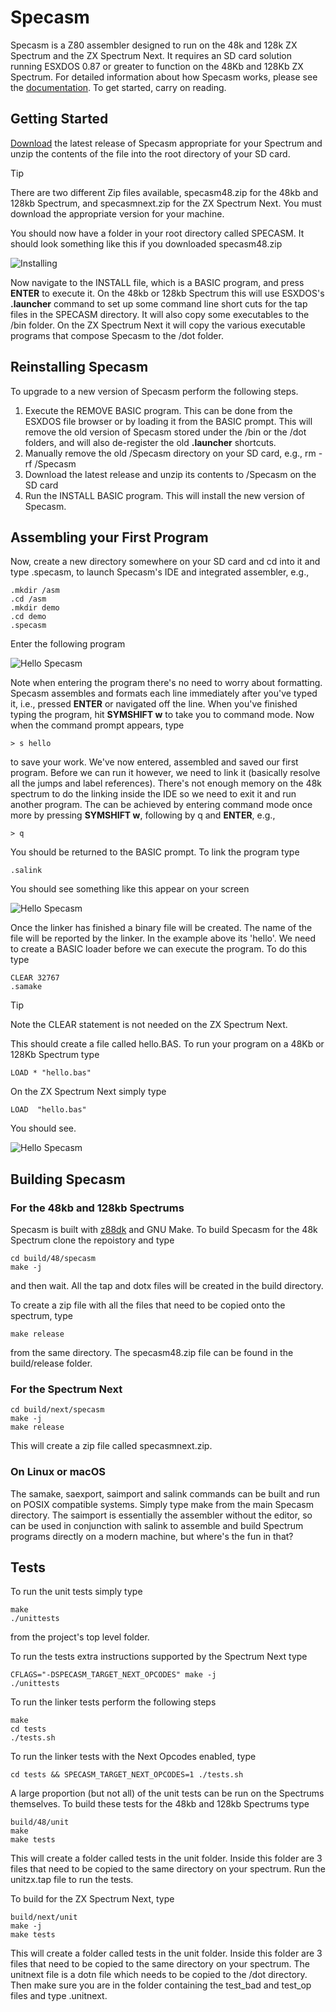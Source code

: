 # Specasm

Specasm is a Z80 assembler designed to run on the 48k and 128k ZX Spectrum and the ZX Spectrum Next.  It requires an SD card solution running ESXDOS 0.87 or greater to function on the 48Kb and 128Kb ZX Spectrum.  For detailed information about how Specasm works, please see the [documentation](https://github.com/markdryan/specasm/blob/master/docs/specasm.md).  To get started, carry on reading.

## Getting Started

[Download](https://github.com/markdryan/specasm/releases) the latest release of Specasm appropriate for your Spectrum and unzip the contents of the file into the root directory of your SD card.

> [!TIP]
> There are two different Zip files available, specasm48.zip for the 48kb and 128kb Spectrum, and specasmnext.zip for the ZX Spectrum Next.  You must download the appropriate version for your machine.

You should now have a folder in your root directory called SPECASM.  It should look something like this if you downloaded specasm48.zip

![Installing](/docs/install.png)

Now navigate to the INSTALL file, which is a BASIC program, and press **ENTER** to execute it.  On the 48kb or 128kb Spectrum this will use ESXDOS's **.launcher** command to set up some command line short cuts for the tap files in the SPECASM directory.  It will also copy some executables to the /bin folder.  On the ZX Spectrum Next it will copy the various executable programs that compose Specasm to the /dot folder.

## Reinstalling Specasm

To upgrade to a new version of Specasm perform the following steps.

1. Execute the REMOVE BASIC program.  This can be done from the ESXDOS file browser or by loading it from the BASIC prompt.  This will remove the old version of Specasm stored under the /bin or the /dot folders, and will also de-register the old **.launcher** shortcuts.
2. Manually remove the old /Specasm directory on your SD card, e.g., rm -rf /Specasm
3. Download the latest release and unzip its contents to /Specasm on the SD card
4. Run the INSTALL BASIC program.  This will install the new version of Specasm.

## Assembling your First Program

Now, create a new directory somewhere on your SD card and cd into it and type .specasm, to launch Specasm's IDE and integrated assembler, e.g.,


```
.mkdir /asm
.cd /asm
.mkdir demo
.cd demo
.specasm
```

Enter the following program

![Hello Specasm](/docs/specasm.png)

Note when entering the program there's no need to worry about formatting.  Specasm assembles and formats each line immediately after you've typed it, i.e., pressed **ENTER** or navigated off the line.  When you've finished typing the program, hit **SYMSHIFT w** to take you to command mode.  Now when the command prompt appears, type

```
> s hello
```

to save your work.  We've now entered, assembled and saved our first program.  Before we can run it however, we need to link it (basically resolve all the jumps and label references).  There's not enough memory on the 48k spectrum to do the linking inside the IDE so we need to exit it and run another program.  The can be achieved by entering command mode once more by pressing **SYMSHIFT w**, following by q and **ENTER**, e.g.,

```
> q
```

You should be returned to the BASIC prompt.  To link the program type

```
.salink
```

You should see something like this appear on your screen

![Hello Specasm](/docs/salink.png)

Once the linker has finished a binary file will be created.  The name of the file will be reported by the linker.  In the example above its 'hello'.  We need to create a BASIC loader before we can execute the program.  To do this type

```
CLEAR 32767
.samake
```

> [!TIP]
> Note the CLEAR statement is not needed on the ZX Spectrum Next.

This should create a file called hello.BAS.  To run your program on a 48Kb or 128Kb Spectrum type

```
LOAD * "hello.bas"
```

On the ZX Spectrum Next simply type

```
LOAD  "hello.bas"
```

You should see.

![Hello Specasm](/docs/hello.png)

## Building Specasm

### For the 48kb and 128kb Spectrums

Specasm is built with [z88dk](https://github.com/z88dk/z88dk) and GNU Make.  To build Specasm for the 48k Spectrum clone the repoistory and type

```
cd build/48/specasm
make -j
```

and then wait.   All the tap and dotx files will be created in the build directory.

To create a zip file with all the files that need to be copied onto the spectrum, type

```
make release
```

from the same directory.  The specasm48.zip file can be found in the build/release folder.

### For the Spectrum Next

```
cd build/next/specasm
make -j
make release
```

This will create a zip file called specasmnext.zip.

### On Linux or macOS

The samake, saexport, saimport and salink commands can be built and run on POSIX compatible systems.  Simply type make from the main Specasm directory.  The saimport is essentially the assembler without the editor, so can be used in conjunction with salink to assemble and build Spectrum programs directly on a modern machine, but where's the fun in that?

## Tests

To run the unit tests simply type

```
make
./unittests
```

from the project's top level folder.

To run the tests extra instructions supported by the Spectrum Next type

```
CFLAGS="-DSPECASM_TARGET_NEXT_OPCODES" make -j
./unittests
```

To run the linker tests perform the following steps

```
make
cd tests
./tests.sh
```

To run the linker tests with the Next Opcodes enabled, type

```
cd tests && SPECASM_TARGET_NEXT_OPCODES=1 ./tests.sh
```

A large proportion (but not all) of the unit tests can be run on the Spectrums themselves.  To build these tests for the 48kb and 128kb Spectrums type

```
build/48/unit
make
make tests
```

This will create a folder called tests in the unit folder.  Inside this folder are 3 files that need to be copied to the same directory on your spectrum.  Run the unitzx.tap file to run the tests.

To build for the ZX Spectrum Next, type

```
build/next/unit
make -j
make tests
```

This will create a folder called tests in the unit folder.  Inside this folder are 3 files that need to be copied to the same directory on your spectrum.  The unitnext file is a dotn file which needs to be copied to the /dot directory.  Then make sure you are in the folder containing the test_bad and test_op files and type .unitnext.
